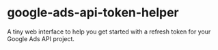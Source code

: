 # google-ads-api-token-helper
A tiny web interface to help you get started with a refresh token for your Google Ads API project.
